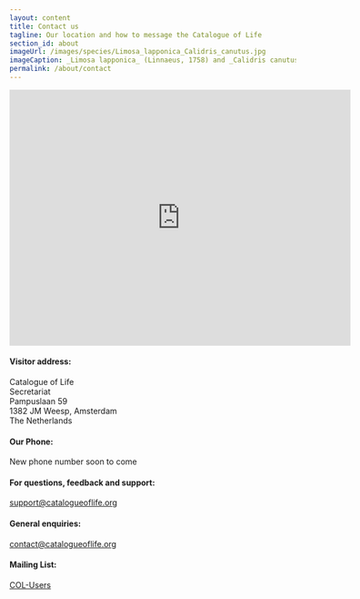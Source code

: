 ```yaml
---
layout: content
title: Contact us
tagline: Our location and how to message the Catalogue of Life
section_id: about
imageUrl: /images/species/Limosa_lapponica_Calidris_canutus.jpg    
imageCaption: _Limosa lapponica_ (Linnaeus, 1758) and _Calidris canutus_ (Linnaeus, 1758) - [Photo CC By Donald Hobern](https://www.flickr.com/photos/dhobern/8738737007)
permalink: /about/contact
---
```


  <div class='full'>
    <div class='row'>
      <div class='medium-8 columns'>
        <div class='form'>
          <div class='row'>
            <div class="embed" id="contact-map">
              <iframe src="https://www.google.com/maps/embed?pb=!1m18!1m12!1m3!1d9756.936302881788!2d5.005945617773553!3d52.311754880888934!2m3!1f0!2f0!3f0!3m2!1i1024!2i768!4f13.1!3m3!1m2!1s0x47c60db161e340cd%3A0xd39abc567e687e8a!2sNoord%2C%20Pampuslaan%2059%2C%201382%20JM%20Weesp!5e0!3m2!1snl!2snl!4v1706105189105!5m2!1snl!2snl" width="600" height="450" style="border:0;" allowfullscreen="" loading="lazy" referrerpolicy="no-referrer-when-downgrade"></iframe>
              </div>
          </div>
        </div>
        <div class='two spacing'></div>
      </div>
      <div class='medium-4 columns'>
        <div class='contact-details'>
          <h4>Visitor address:</h4>
          <p>
          Catalogue of Life<br/>
          Secretariat<br/>
          Pampuslaan 59<br/>
          1382 JM Weesp, Amsterdam<br/>
          The Netherlands
          </p>
          <h4>Our Phone:</h4>
          <p>New phone number soon to come</p>
          <h4>For questions, feedback and support:</h4>
          <p><a href="mailto:support@catalogueoflife.org">support@catalogueoflife.org</a></p>
          <h4>General enquiries:</h4>
          <p><a href="mailto:contact@catalogueoflife.org">contact@catalogueoflife.org</a></p>
          <h4>Mailing List:</h4>
          <p><a href="https://lists.gbif.org/mailman/listinfo/col-users">COL-Users</a></p>
        </div>
      </div>
    </div>
  </div>
  <div class='four spacing'></div>
